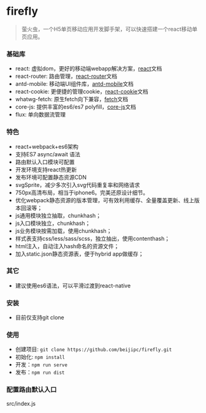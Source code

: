 # firefly
> 萤火虫，一个H5单页移动应用开发脚手架，可以快速搭建一个react移动单页应用。

### 基础库
- react: 虚拟dom，更好的移动端webapp解决方案，[react]文档
- react-router: 路由管理，[react-router]文档
- antd-mobile: 移动端UI组件库，[antd-mobile]文档
- react-cookie: 更便捷的管理cookie，[react-cookie]文档
- whatwg-fetch: 原生fetch向下兼容，[fetch]文档
- core-js: 提供丰富的es6/es7 polyfill，[core-js]文档
- flux: 单向数据流管理

### 特色
- react+webpack+es6架构
- 支持ES7 async/await 语法
- 路由默认入口模块可配置
- 开发环境支持react热更新
- 发布环境可配置静态资源CDN
- svgSprite，减少多次引入svg代码重复率和网络请求
- 750px高清布局，相当于iphone6。完美还原设计细节。
- 优化webpack静态资源的版本管理，可有效利用缓存、全量覆盖更新、线上版本回滚等；
- js通用模块独立抽取，chunkhash；
- js入口模块独立，chunkhash；
- js业务模块按需加载，使用chunkhash；
- 样式表支持css/less/sass/scss，独立抽出，使用contenthash；
- html注入，自动注入hash命名的资源文件；
- 加入static.json静态资源表，便于hybrid app做缓存；

### 其它
- 建议使用es6语法，可以平滑过渡到react-native

### 安装
- 目前仅支持git clone

### 使用
- 创建项目: `git clone https://github.com/beijipc/firefly.git`
- 初始化: `npm install`
- 开发：`npm run serve`
- 发布：`npm run dist`

### 配置路由默认入口
src/index.js


[react]:http://reactjs.cn/react/docs/getting-started-zh-CN.html
[react-router]:http://react-guide.github.io/react-router-cn/docs/Introduction.html
[antd-mobile]:https://mobile.ant.design/docs/react/introduce
[react-cookie]:https://github.com/thereactivestack/react-cookie
[fetch]:https://github.com/github/fetch
[core-js]:https://github.com/zloirock/core-js
